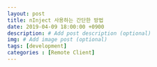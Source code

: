 ```yaml
---
layout: post
title: nInject 사용하는 간단한 방법
date: 2019-04-09 18:00:00 +0900
description: # Add post description (optional)
img: # Add image post (optional)
tags: [development]
categories : [Remote Client]
---
```


